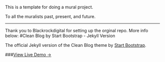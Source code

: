 This is a template for doing a mural project.

To all the muralists past, present, and future. 

------------------------------------------------------------------------------------

Thank you to Blackrockdigital for setting up the orginal repo. More info below:
#Clean Blog by Start Bootstrap - Jekyll Version

The official Jekyll version of the Clean Blog theme by [Start Bootstrap](http://startbootstrap.com/).

###[View Live Demo &rarr;](http://blackrockdigital.github.io/startbootstrap-clean-blog-jekyll/)


